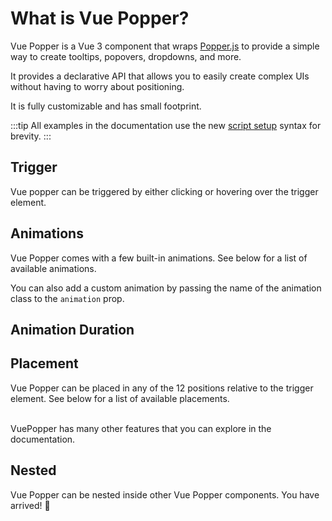 <script setup>
import VuePopperAnimation from "../components/VuePopperAnimations.vue";
import VuePopperAnimationsDuration from "../components/VuePopperAnimationsDuration.vue";
import VuePopperPlacement from "../components/VuePopperPlacement.vue";
</script>

# What is Vue Popper?
Vue Popper is a Vue 3 component that wraps [Popper.js](https://popper.js.org/) to provide a simple way to create tooltips, popovers, dropdowns, and more.

It provides a declarative API that allows you to easily create complex UIs without having to worry about positioning.

It is fully customizable and has small footprint.

:::tip
All examples in the documentation use the new [script setup](https://vuejs.org/api/sfc-script-setup.html#script-setup) syntax for brevity.
:::

## Trigger
Vue popper can be triggered by either clicking or hovering over the trigger element.

<VuePopper text="Click" :hover="false" style="margin-right: 1em;" />

<VuePopper text="Hover" hover />


## Animations
Vue Popper comes with a few built-in animations. See below for a list of available animations.

You can also add a custom animation by passing the name of the animation class to the `animation` prop.
<VuePopperAnimation />

## Animation Duration
<VuePopperAnimationsDuration />

## Placement
Vue Popper can be placed in any of the 12 positions relative to the trigger element. See below for a list of available placements.
<VuePopperPlacement />

<br>
VuePopper has many other features that you can explore in the documentation.

## Nested
Vue Popper can be nested inside other Vue Popper components.
<VuePopper interactive text="Start">
	<VuePopper placement="right" interactive text="First level">
		<VuePopper interactive text="Secon level">
			<VuePopper interactive text="One more level" placement="right">
				<VuePopper interactive text="Almost there!!">
					You have arrived! 🎉
				</VuePopper>
			</VuePopper>
		</VuePopper>
	</VuePopper>
</VuePopper>